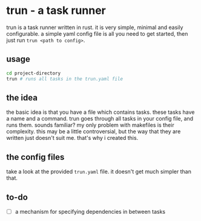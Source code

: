 # trun - a task runner

trun is a task runner written in rust. it is very simple, minimal and easily configurable. a simple
yaml config file is all you need to get started, then just run `trun <path to config>`.

## usage

```bash
cd project-directory
trun # runs all tasks in the trun.yaml file
```

## the idea

the basic idea is that you have a file which contains tasks. these tasks have a name and a command.
trun goes through all tasks in your config file, and runs them. sounds familiar? my only problem
with makefiles is their complexity. this may be a little controversial, but the way that they are
written just doesn't suit me. that's why i created this. 

## the config files

take a look at the provided `trun.yaml` file. it doesn't get much simpler than that.

## to-do

- [ ] a mechanism for specifying dependencies in between tasks

